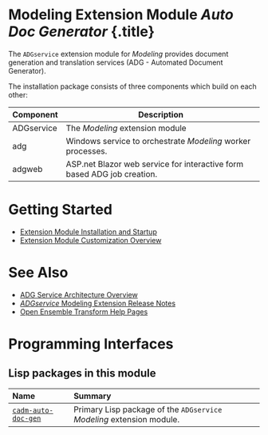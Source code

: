 # Modeling Extension Module _Auto Doc Generator_ {.title}

The `ADGservice` extension module for _Modeling_ provides
document generation and translation services (ADG - Automated Document Generator).

The installation package consists of three components which build on each other:

Component  | Description
---------- | -----------------------------------------------------------------------
ADGservice | The _Modeling_ extension module
adg        | Windows service to orchestrate _Modeling_ worker processes.
adgweb     | ASP.net Blazor web service for interactive form based ADG job creation.

# Getting Started

* [Extension Module Installation and Startup](Installation.md)
* [Extension Module Customization Overview](Customization.md)

# See Also

* [ADG Service Architecture Overview](Architecture.md)
* [_ADGservice_ Modeling Extension Release Notes](ReleaseNotes.md)
* [Open Ensemble Transform Help Pages](https://cadm-inc-us.com/adg/help/index.htm)

# Programming Interfaces

## Lisp packages in this module

| Name | Summary |
| :---- | :---- |
| [`cadm-auto-doc-gen`](CADM-AUTO-DOC-GEN/CADM-AUTO-DOC-GEN.pkg.md) | Primary Lisp package of the `ADGservice` _Modeling_ extension module. |
